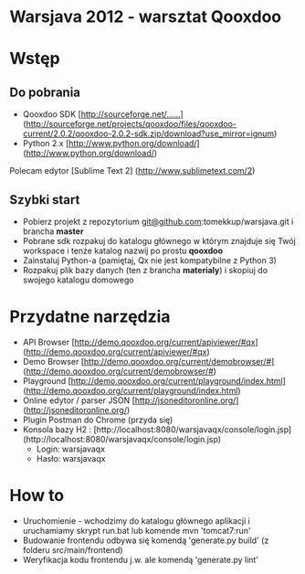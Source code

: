 Warsjava 2012 - warsztat Qooxdoo
========

# Wstęp

## Do pobrania

* Qooxdoo SDK [http://sourceforge.net/......] (http://sourceforge.net/projects/qooxdoo/files/qooxdoo-current/2.0.2/qooxdoo-2.0.2-sdk.zip/download?use_mirror=ignum)
* Python 2.x [http://www.python.org/download/] (http://www.python.org/download/)

Polecam edytor [Sublime Text 2] (http://www.sublimetext.com/2)

## Szybki start

* Pobierz projekt z repozytorium git@github.com:tomekkup/warsjava.git i brancha __master__
* Pobrane sdk rozpakuj do katalogu głównego w którym znajduje się Twój workspace i tenże katalog nazwij po prostu __qooxdoo__
* Zainstaluj Python-a (pamiętaj, Qx nie jest kompatybilne z Python 3)
* Rozpakuj plik bazy danych (ten z brancha __materialy__) i skopiuj do swojego katalogu domowego


# Przydatne narzędzia

* API Browser [http://demo.qooxdoo.org/current/apiviewer/#qx] (http://demo.qooxdoo.org/current/apiviewer/#qx)
* Demo Browser [http://demo.qooxdoo.org/current/demobrowser/#] (http://demo.qooxdoo.org/current/demobrowser/#)
* Playground [http://demo.qooxdoo.org/current/playground/index.html] (http://demo.qooxdoo.org/current/playground/index.html)
* Online edytor / parser JSON [http://jsoneditoronline.org/] (http://jsoneditoronline.org/)
* Plugin Postman do Chrome (przyda się)
* Konsola bazy H2 : [http://localhost:8080/warsjavaqx/console/login.jsp] (http://localhost:8080/warsjavaqx/console/login.jsp)
	* Login: warsjavaqx
	* Hasło: warsjavaqx

# How to

* Uruchomienie - wchodzimy do katalogu głównego aplikacji i uruchamiamy skrypt run.bat lub komende mvn 'tomcat7:run'
* Budowanie frontendu odbywa się komendą 'generate.py build' (z folderu src/main/frontend)
* Weryfikacja kodu frontendu j.w. ale komendą 'generate.py lint'
